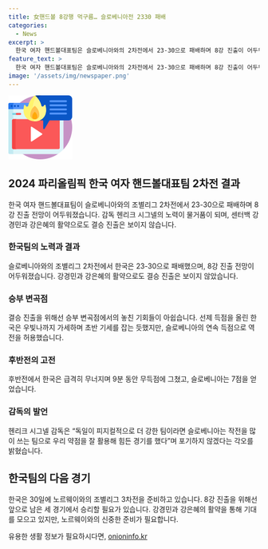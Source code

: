 ```yaml
---
title: 女핸드볼 8강행 먹구름… 슬로베니아전 2330 패배
categories:
  - News
excerpt: >
  한국 여자 핸드볼대표팀은 슬로베니아와의 2차전에서 23-30으로 패배하며 8강 진출이 어두워졌다. 상대 수비에 막힌 채 외곽 득점이 저조하고, 유럽 선수들의 체격 차이에 힘들어했다. 간신히 득점 차를 좁혔지만, 후반전에는 슬로베니아의 압도적인 공격에 허무맹랑하며 패배했다. 감독은 앞으로의 경기에 힘을 실어주고자 포기하지 않겠다는 의지를 밝혔다. 30일에는 노르웨이와의 3차전을 치를 예정이다.
feature_text: >
  한국 여자 핸드볼대표팀은 슬로베니아와의 2차전에서 23-30으로 패배하며 8강 진출이 어두워졌다. 상대 수비에 막힌 채 외곽 득점이 저조하고, 유럽 선수들의 체격 차이에 힘들어했다. 간신히 득점 차를 좁혔지만, 후반전에는 슬로베니아의 압도적인 공격에 허무맹랑하며 패배했다. 감독은 앞으로의 경기에 힘을 실어주고자 포기하지 않겠다는 의지를 밝혔다. 30일에는 노르웨이와의 3차전을 치를 예정이다.
image: '/assets/img/newspaper.png'
---
```


<p><img src="/assets/img/news.png" alt="rentncar 속보" /></p>

<h2 data-ke-size="size26">2024 파리올림픽 한국 여자 핸드볼대표팀 2차전 결과</h2>

<p data-ke-size="size16"></p>

<p>한국 여자 핸드볼대표팀이 슬로베니아와의 조별리그 2차전에서 23-30으로 패배하며 8강 진출 전망이 어두워졌습니다. 감독 헨리크 시그넬의 노력이 물거품이 되며, 센터백 강경민과 강은혜의 활약으로도 결승 진출은 보이지 않습니다.</p>

<h3 data-ke-size="size24">한국팀의 노력과 결과</h3>

<p data-ke-size="size16">슬로베니아와의 조별리그 2차전에서 한국은 23-30으로 패배했으며, 8강 진출 전망이 어두워졌습니다. 강경민과 강은혜의 활약으로도 결승 진출은 보이지 않았습니다.</p>

<h3 data-ke-size="size24">승부 변곡점</h3>

<p data-ke-size="size16">결승 진출을 위해선 승부 변곡점에서의 놓친 기회들이 아쉽습니다. 선제 득점을 올린 한국은 우빛나까지 가세하며 초반 기세를 잡는 듯했지만, 슬로베니아의 연속 득점으로 역전을 허용했습니다.</p>

<h3 data-ke-size="size24">후반전의 고전</h3>

<p data-ke-size="size16">후반전에서 한국은 급격히 무너지며 9분 동안 무득점에 그쳤고, 슬로베니아는 7점을 얻었습니다.</p>

<h3 data-ke-size="size24">감독의 발언</h3>

<p data-ke-size="size16">헨리크 시그넬 감독은 “독일이 피지컬적으로 더 강한 팀이라면 슬로베니아는 작전을 많이 쓰는 팀으로 우리 약점을 잘 활용해 힘든 경기를 했다”며 포기하지 않겠다는 각오를 밝혔습니다.</p>

<h2 data-ke-size="size26">한국팀의 다음 경기</h2>

<p data-ke-size="size16"></p>

<p>한국은 30일에 노르웨이와의 조별리그 3차전을 준비하고 있습니다. 8강 진출을 위해선 앞으로 남은 세 경기에서 승리할 필요가 있습니다. 강경민과 강은혜의 활약을 통해 기대를 모으고 있지만, 노르웨이와의 신중한 준비가 필요합니다.</p>
유용한 생활 정보가 필요하시다면, <a href="https://onioninfo.kr" rel="dofollow">onioninfo.kr</a>


